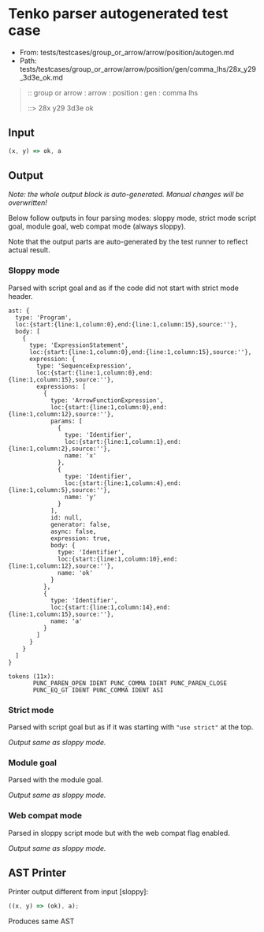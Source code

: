 # Tenko parser autogenerated test case

- From: tests/testcases/group_or_arrow/arrow/position/autogen.md
- Path: tests/testcases/group_or_arrow/arrow/position/gen/comma_lhs/28x_y29_3d3e_ok.md

> :: group or arrow : arrow : position : gen : comma lhs
>
> ::> 28x y29 3d3e ok

## Input


`````js
(x, y) => ok, a
`````

## Output

_Note: the whole output block is auto-generated. Manual changes will be overwritten!_

Below follow outputs in four parsing modes: sloppy mode, strict mode script goal, module goal, web compat mode (always sloppy).

Note that the output parts are auto-generated by the test runner to reflect actual result.

### Sloppy mode

Parsed with script goal and as if the code did not start with strict mode header.

`````
ast: {
  type: 'Program',
  loc:{start:{line:1,column:0},end:{line:1,column:15},source:''},
  body: [
    {
      type: 'ExpressionStatement',
      loc:{start:{line:1,column:0},end:{line:1,column:15},source:''},
      expression: {
        type: 'SequenceExpression',
        loc:{start:{line:1,column:0},end:{line:1,column:15},source:''},
        expressions: [
          {
            type: 'ArrowFunctionExpression',
            loc:{start:{line:1,column:0},end:{line:1,column:12},source:''},
            params: [
              {
                type: 'Identifier',
                loc:{start:{line:1,column:1},end:{line:1,column:2},source:''},
                name: 'x'
              },
              {
                type: 'Identifier',
                loc:{start:{line:1,column:4},end:{line:1,column:5},source:''},
                name: 'y'
              }
            ],
            id: null,
            generator: false,
            async: false,
            expression: true,
            body: {
              type: 'Identifier',
              loc:{start:{line:1,column:10},end:{line:1,column:12},source:''},
              name: 'ok'
            }
          },
          {
            type: 'Identifier',
            loc:{start:{line:1,column:14},end:{line:1,column:15},source:''},
            name: 'a'
          }
        ]
      }
    }
  ]
}

tokens (11x):
       PUNC_PAREN_OPEN IDENT PUNC_COMMA IDENT PUNC_PAREN_CLOSE
       PUNC_EQ_GT IDENT PUNC_COMMA IDENT ASI
`````

### Strict mode

Parsed with script goal but as if it was starting with `"use strict"` at the top.

_Output same as sloppy mode._

### Module goal

Parsed with the module goal.

_Output same as sloppy mode._

### Web compat mode

Parsed in sloppy script mode but with the web compat flag enabled.

_Output same as sloppy mode._

## AST Printer

Printer output different from input [sloppy]:

````js
((x, y) => (ok), a);
````

Produces same AST
